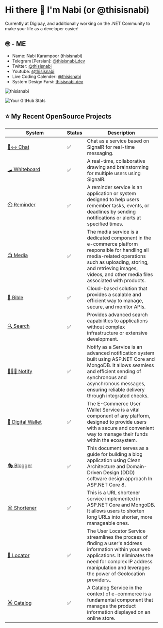 # Hi there 👋 I'm Nabi (or @thisisnabi)
 
Currently at Digipay, and additionally working on the .NET Community to make your life as a developer easier!

## 🤓 - ME

- Name: Nabi Karampoor (thisisnabi)
- Telegram [Persian]: [@thisisnabi_dev](https://t.me/thisisnabi_dev)
- Twitter: [@thisisnabi](https://twitter.com/thisisnabi)
- Youtube: [@thisisnabi](https://www.youtube.com/@thisisnabi)
- Live Coding Calender: [@thisisnabi](https://www.lu.ma/@thisisnabi)
- System Design Farsi: [thisisnabi.dev](https://thisisnabi.dev)
 
<p align="left"> <img src="https://komarev.com/ghpvc/?username=thisisnabi&label=Profile%20views&color=0e75b6&style=flat" alt="thisisnabi" /> </p>

![Your GitHub Stats](https://github-readme-stats.vercel.app/api?username=thisisnabi&show_icons=true)

## ⭐️ My Recent OpenSource Projects
<table>
   <thead>
      <tr>
        <th>System</th>
        <th>Status</th>
        <th>Description</th>
      </tr>
   </thead>
   <tbody>
       <tr>
         <td width="180px"><a href='https://github.com/thisisnabi/Chat'>🙂‍↔️ Chat</a></td>
          <td>✅</td>
          <td>Chat as a service based on SignalR for real-time messaging.</td>
       </tr>    
       <tr>
         <td width="180px"><a href='https://github.com/thisisnabi/Whiteboard'>🛹 Whiteboard</a></td>
          <td>✅</td>
         <td>A real-time, collaborative drawing and brainstorming for multiple users using SignalR.</td>
       </tr>        
       <tr>
         <td width="180px"><a href='https://github.com/thisisnabi/Reminder'>⏲️ Reminder</a></td>
          <td>✅</td>
         <td>A reminder service is an application or system designed to help users remember tasks, events, or deadlines by sending notifications or alerts at specified times.</td>
       </tr>          
       <tr>
         <td width="180px"><a href='https://github.com/thisisnabi/Media'>📺 Media</a></td>
          <td>✅</td>
         <td>The media service is a dedicated component in the e-commerce platform responsible for handling all media-related operations such as uploading, storing, and retrieving images, videos, and other media files associated with products.</td>
       </tr>        
       <tr>
         <td width="180px"><a href='https://github.com/thisisnabi/Bible'>🐎 Bible</a></td>
          <td>✅</td>
         <td>Cloud-based solution that provides a scalable and efficient way to manage, secure, and monitor APIs.</td>
       </tr>    
        <tr>
         <td width="180px"><a href='https://github.com/thisisnabi/Search'>🔍 Search</a></td>
          <td>✅</td>
         <td>Provides advanced search capabilities to applications without complex infrastructure or extensive development.</td>
       </tr>    
       <tr>
         <td width="180px"><a href='https://github.com/thisisnabi/Notification'>🙅🏼‍♂️ Notify</a></td>
          <td>✅</td>
         <td>Notify as a Service is an advanced notification system built using ASP.NET Core and MongoDB. It allows seamless and efficient sending of synchronous and asynchronous messages, ensuring reliable delivery through integrated checks.</td>
       </tr>
       <tr>
         <td width="180px"><a href='https://github.com/thisisnabi/DigitalWallet'>🔐 Digital Wallet</a></td>
          <td>✅</td>
         <td>The E-Commerce User Wallet Service is a vital component of any platform, designed to provide users with a secure and convenient way to manage their funds within the ecosystem.</td>
       </tr>
       <tr>
         <td width="180px"><a href='https://github.com/thisisnabi/Blogger'>🎭 Blogger</a></td>
          <td>✅</td>
         <td>This document serves as a guide for building a blog application using Clean Architecture and Domain-Driven Design (DDD) software design approach In ASP.NET Core 8.</td>
       </tr>
       <tr>
         <td width="180px"><a href='https://github.com/thisisnabi/Shortener'>😒 Shortener</a></td>
          <td>✅</td>
         <td>This is a URL shortener service implemented in ASP.NET Core and MongoDB. It allows users to shorten long URLs into shorter, more manageable ones.</td>
       </tr>
       <tr>
         <td width="180px"><a href='https://github.com/thisisnabi/Locator'>🤞 Locator</a></td>
          <td>✅</td>
         <td>The User Locator Service streamlines the process of finding a user's address information within your web applications. It eliminates the need for complex IP address manipulation and leverages the power of Geolocation providers..</td>
       </tr>
       <tr>
         <td width="180px"><a href='https://github.com/thisisnabi/Catalog'>😻 Catalog</a></td>
          <td>✅</td>
         <td>A Catalog Service in the context of e-commerce is a fundamental component that manages the product information displayed on an online store.</td>
       </tr>
    </tbody>
</table>
